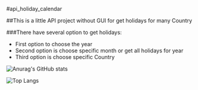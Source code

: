 #api_holiday_calendar

##This is a little API project without GUI for get holidays for many Country

###There have several option to get holidays:
- First option to choose the year
- Second option is choose specific month or get all holidays for year
- Third option is choose specific Country

![Anurag's GitHub stats](https://github-readme-stats.vercel.app/api?username=ChavdarStoilov&show_icons=true&theme=radical)

![Top Langs](https://github-readme-stats.vercel.app/api/top-langs/?username=ChavdarStoilov&layout=compact)
